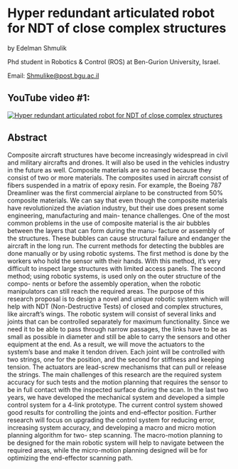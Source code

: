 # Hyper redundant articulated robot for NDT of close complex structures


by Edelman Shmulik

Phd student in Robotics & Control (ROS) at Ben-Gurion University, Israel.

Email: Shmulike@post.bgu.ac.il



## YouTube video #1:
[![Hyper redundant articulated robot for NDT of close complex structures](https://img.youtube.com/vi/Nl7BRsaYUOs/0.jpg)](https://www.youtube.com/watch?v=Nl7BRsaYUOs "Hyper redundant articulated robot for NDT of close complex structures")

## Abstract
Composite aircraft structures have become increasingly widespread in civil and
military aircrafts and drones. It will also be used in the vehicles industry in the
future as well. Composite materials are so named because they consist of two or
more materials. The composites used in aircraft consist of fibers suspended in
a matrix of epoxy resin. For example, the Boeing 787 Dreamliner was the first
commercial airplane to be constructed from 50% composite materials. We can
say that even though the composite materials have revolutionized the aviation
industry, but their use does present some engineering, manufacturing and main-
tenance challenges. One of the most common problems in the use of composite
material is the air bubbles between the layers that can form during the manu-
facture or assembly of the structures. These bubbles can cause structural failure
and endanger the aircraft in the long run. The current methods for detecting the
bubbles are done manually or by using robotic systems. The first method is done
by the workers who hold the sensor with their hands. With this method, it’s
very difficult to inspect large structures with limited access panels. The second
method; using robotic systems, is used only on the outer structure of the compo-
nents or before the assembly operation, when the robotic manipulators can still
reach the required areas.
The purpose of this research proposal is to design a novel and unique robotic
system which will help with NDT (Non-Destructive Tests) of closed and complex
structures, like aircraft’s wings. The robotic system will consist of several links
and joints that can be controlled separately for maximum functionality. Since we
need it to be able to pass through narrow passages, the links have to be as small
as possible in diameter and still be able to carry the sensors and other equipment
at the end. As a result, we will move the actuators to the system’s base and
make it tendon driven. Each joint will be controlled with two strings, one for
the position, and the second for stiffness and keeping tension. The actuators are
lead-screw mechanisms that can pull or release the strings. The main challenges
of this research are the required system accuracy for such tests and the motion
planning that requires the sensor to be in full contact with the inspected surface
during the scan.
In the last two years, we have developed the mechanical system and developed
a simple control system for a 4-link prototype. The current control system showed
good results for controlling the joints and end-effector position. Further research
will focus on upgrading the control system for reducing error, increasing system
accuracy, and developing a macro and micro motion planning algorithm for two-
step scanning. The macro-motion planning to be designed for the main robotic
system will help to navigate between the required areas, while the micro-motion
planning designed will be for optimizing the end-effector scanning path.
